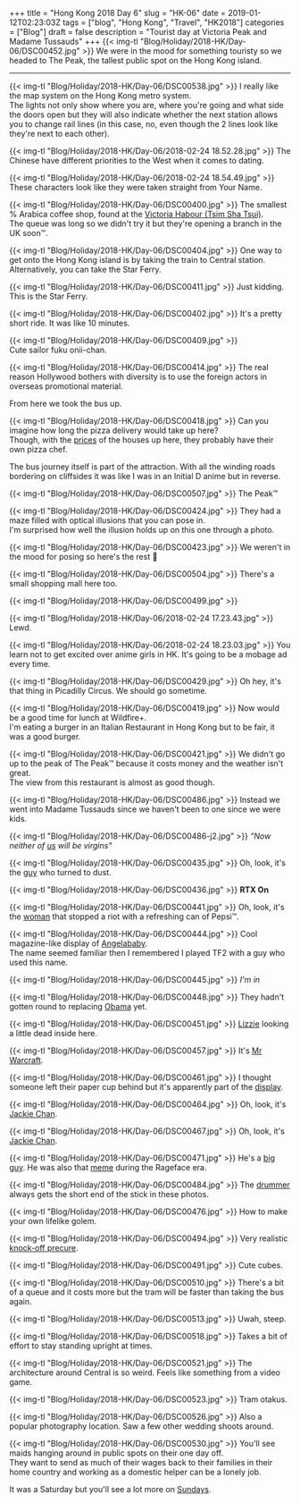 +++
title = "Hong Kong 2018 Day 6"
slug = "HK-06"
date = 2019-01-12T02:23:03Z
tags = ["blog", "Hong Kong", "Travel", "HK2018"]
categories = ["Blog"]
draft = false
description = "Tourist day at Victoria Peak and Madame Tussauds"
+++
{{< img-tl "Blog/Holiday/2018-HK/Day-06/DSC00452.jpg" >}}
We were in the mood for something touristy so we headed to The Peak, the tallest public spot on the Hong Kong island.
<!--more-->
***
{{< img-tl "Blog/Holiday/2018-HK/Day-06/DSC00538.jpg" >}}
I really like the map system on the Hong Kong metro system.  
The lights not only show where you are, where you're going and what side the doors open but they will also indicate whether the next station allows you to change rail lines (in this case, no, even though the 2 lines look like they're next to each other).

{{< img-tl "Blog/Holiday/2018-HK/Day-06/2018-02-24 18.52.28.jpg" >}}
The Chinese have different priorities to the West when it comes to dating.

{{< img-tl "Blog/Holiday/2018-HK/Day-06/2018-02-24 18.54.49.jpg" >}}
These characters look like they were taken straight from Your Name.

{{< img-tl "Blog/Holiday/2018-HK/Day-06/DSC00400.jpg" >}}
The smallest % Arabica coffee shop, found at the [Victoria Habour (Tsim Sha Tsui)](/blog/2018/hk-02).  
The queue was long so we didn't try it but they're opening a branch in the UK soon:tm:.

{{< img-tl "Blog/Holiday/2018-HK/Day-06/DSC00404.jpg" >}}
One way to get onto the Hong Kong island is by taking the train to Central station.  
Alternatively, you can take the Star Ferry.

{{< img-tl "Blog/Holiday/2018-HK/Day-06/DSC00411.jpg" >}}
Just kidding. This is the Star Ferry.

{{< img-tl "Blog/Holiday/2018-HK/Day-06/DSC00402.jpg" >}}
It's a pretty short ride. It was like 10 minutes.

{{< img-tl "Blog/Holiday/2018-HK/Day-06/DSC00409.jpg" >}}  
Cute sailor fuku onii-chan.

{{< img-tl "Blog/Holiday/2018-HK/Day-06/DSC00414.jpg" >}}
The real reason Hollywood bothers with diversity is to use the foreign actors in overseas promotional material.

From here we took the bus up.

{{< img-tl "Blog/Holiday/2018-HK/Day-06/DSC00418.jpg" >}}
Can you imagine how long the pizza delivery would take up here?  
Though, with the [prices](https://www.scmp.com/property/hong-kong-china/article/1404083/hutchison-whampoa-completes-hk690m-house-sale-peak) of the houses up here, they probably have their own pizza chef.

The bus journey itself is part of the attraction. With all the winding roads bordering on cliffsides it was like I was in an Initial D anime but in reverse.

{{< img-tl "Blog/Holiday/2018-HK/Day-06/DSC00507.jpg" >}}
The Peak:tm:

{{< img-tl "Blog/Holiday/2018-HK/Day-06/DSC00424.jpg" >}}
They had a maze filled with optical illusions that you can pose in.  
I'm surprised how well the illusion holds up on this one through a photo.

{{< img-tl "Blog/Holiday/2018-HK/Day-06/DSC00423.jpg" >}}
We weren't in the mood for posing so here's the rest :slightly_smiling_face:

{{< img-tl "Blog/Holiday/2018-HK/Day-06/DSC00504.jpg" >}}
There's a small shopping mall here too.

{{< img-tl "Blog/Holiday/2018-HK/Day-06/DSC00499.jpg" >}}

{{< img-tl "Blog/Holiday/2018-HK/Day-06/2018-02-24 17.23.43.jpg" >}}
Lewd.

{{< img-tl "Blog/Holiday/2018-HK/Day-06/2018-02-24 18.23.03.jpg" >}}
You learn not to get excited over anime girls in HK. It's going to be a mobage ad every time.

{{< img-tl "Blog/Holiday/2018-HK/Day-06/DSC00429.jpg" >}}
Oh hey, it's that thing in Picadilly Circus. We should go sometime.

{{< img-tl "Blog/Holiday/2018-HK/Day-06/DSC00419.jpg" >}}
Now would be a good time for lunch at Wildfire+.  
I'm eating a burger in an Italian Restaurant in Hong Kong but to be fair, it was a good burger.

{{< img-tl "Blog/Holiday/2018-HK/Day-06/DSC00421.jpg" >}}
We didn't go up to the peak of The Peak:tm: because it costs money and the weather isn't great.  
The view from this restaurant is almost as good though.

{{< img-tl "Blog/Holiday/2018-HK/Day-06/DSC00486.jpg" >}}
Instead we went into Madame Tussauds since we haven't been to one since we were kids.

{{< img-tl "Blog/Holiday/2018-HK/Day-06/DSC00486-j2.jpg" >}}
_"Now neither of [us](https://en.wikipedia.org/wiki/G.E.M) will be virgins"_

{{< img-tl "Blog/Holiday/2018-HK/Day-06/DSC00435.jpg" >}}
Oh, look, it's the [guy](https://en.wikipedia.org/wiki/Benedict_Cumberbatch) who turned to dust.

{{< img-tl "Blog/Holiday/2018-HK/Day-06/DSC00436.jpg" >}}
**RTX On**

{{< img-tl "Blog/Holiday/2018-HK/Day-06/DSC00441.jpg" >}}
Oh, look, it's the [woman](https://en.wikipedia.org/wiki/Kendall_Jenner) that stopped a riot with a refreshing can of Pepsi:tm:.

{{< img-tl "Blog/Holiday/2018-HK/Day-06/DSC00444.jpg" >}}
Cool magazine-like display of [Angelababy](https://en.wikipedia.org/wiki/Angelababy).  
The name seemed familiar then I remembered I played TF2 with a guy who used this name.

{{< img-tl "Blog/Holiday/2018-HK/Day-06/DSC00445.jpg" >}}
_I'm in_

{{< img-tl "Blog/Holiday/2018-HK/Day-06/DSC00448.jpg" >}}
They hadn't gotten round to replacing [Obama](https://en.wikipedia.org/wiki/Barack_Obama) yet.

{{< img-tl "Blog/Holiday/2018-HK/Day-06/DSC00451.jpg" >}}
[Lizzie](https://en.wikipedia.org/wiki/Elizabeth_II) looking a little dead inside here.

{{< img-tl "Blog/Holiday/2018-HK/Day-06/DSC00457.jpg" >}}
It's [Mr Warcraft](http://wowwiki.wikia.com/wiki/Anduin_Lothar_(movie)).

{{< img-tl "Blog/Holiday/2018-HK/Day-06/DSC00461.jpg" >}}
I thought someone left their paper cup behind but it's apparently part of the [display](https://en.wikipedia.org/wiki/Audrey_Hepburn).

{{< img-tl "Blog/Holiday/2018-HK/Day-06/DSC00464.jpg" >}}
Oh, look, it's [Jackie Chan](https://en.wikipedia.org/wiki/Jackie_Chan).

{{< img-tl "Blog/Holiday/2018-HK/Day-06/DSC00467.jpg" >}}
Oh, look, it's [Jackie Chan](https://en.wikipedia.org/wiki/Bruce_Lee).

{{< img-tl "Blog/Holiday/2018-HK/Day-06/DSC00471.jpg" >}}
He's a [big guy](https://en.wikipedia.org/wiki/Yao_Ming). He was also that [meme](https://knowyourmeme.com/memes/yao-ming-face-bitch-please) during the Rageface era.

{{< img-tl "Blog/Holiday/2018-HK/Day-06/DSC00484.jpg" >}}
The [drummer](https://en.wikipedia.org/wiki/The_Beatles) always gets the short end of the stick in these photos.

{{< img-tl "Blog/Holiday/2018-HK/Day-06/DSC00476.jpg" >}}
How to make your own lifelike golem.

{{< img-tl "Blog/Holiday/2018-HK/Day-06/DSC00494.jpg" >}}
Very realistic [knock-off precure](https://en.wikipedia.org/wiki/Balala_the_Fairies_(series)).

{{< img-tl "Blog/Holiday/2018-HK/Day-06/DSC00491.jpg" >}}
Cute cubes.

{{< img-tl "Blog/Holiday/2018-HK/Day-06/DSC00510.jpg" >}}
There's a bit of a queue and it costs more but the tram will be faster than taking the bus again.

{{< img-tl "Blog/Holiday/2018-HK/Day-06/DSC00513.jpg" >}}
Uwah, steep.

{{< img-tl "Blog/Holiday/2018-HK/Day-06/DSC00518.jpg" >}}
Takes a bit of effort to stay standing upright at times.

{{< img-tl "Blog/Holiday/2018-HK/Day-06/DSC00521.jpg" >}}
The architecture around Central is so weird. Feels like something from a video game.

{{< img-tl "Blog/Holiday/2018-HK/Day-06/DSC00523.jpg" >}}
Tram otakus.

{{< img-tl "Blog/Holiday/2018-HK/Day-06/DSC00526.jpg" >}}
Also a popular photography location. Saw a few other wedding shoots around.

{{< img-tl "Blog/Holiday/2018-HK/Day-06/DSC00530.jpg" >}}
You'll see maids hanging around in public spots on their one day off.  
They want to send as much of their wages back to their families in their home country and working as a domestic helper can be a lonely job.

It was a Saturday but you'll see a lot more on [Sundays](http://www.bbc.com/travel/story/20161109-a-sunday-ritual-for-300000-women).